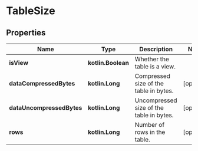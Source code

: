 
# TableSize

## Properties
Name | Type | Description | Notes
------------ | ------------- | ------------- | -------------
**isView** | **kotlin.Boolean** | Whether the table is a view. | 
**dataCompressedBytes** | **kotlin.Long** | Compressed size of the table in bytes. |  [optional]
**dataUncompressedBytes** | **kotlin.Long** | Uncompressed size of the table in bytes. |  [optional]
**rows** | **kotlin.Long** | Number of rows in the table. |  [optional]



